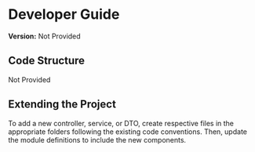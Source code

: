 # Developer Guide

**Version:** Not Provided


## Code Structure

Not Provided


## Extending the Project

To add a new controller, service, or DTO, create respective files in the appropriate folders following the existing code conventions. Then, update the module definitions to include the new components.
